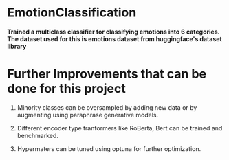 # EmotionClassification


**Trained a  multiclass  classifier for classifying emotions into 6 categories. The dataset used for this is emotions dataset from huggingface's dataset library**


# Further Improvements that can be done for this project


1.   Minority classes can be oversampled by adding new data or by augmenting using paraphrase generative models.

2.   Different encoder type tranformers like RoBerta, Bert can be trained and benchmarked.

3.   Hypermaters can be tuned using optuna for further optimization.


